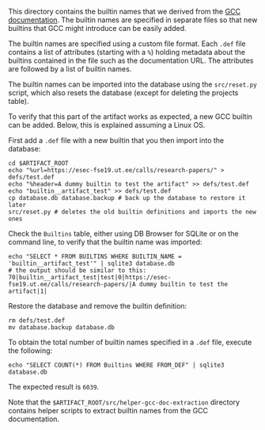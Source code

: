 This directory contains the builtin names that we derived from the [GCC documentation](https://gcc.gnu.org/onlinedocs/gcc-7.2.0/gcc/). The builtin names are specified in separate files so that new builtins that GCC might introduce can be easily added.

The builtin names are specified using a custom file format. Each `.def` file contains a list of attributes (starting with a `%`) holding metadata about the builtins contained in the file such as the documentation URL. The attributes are followed by a list of builtin names.

The builtin names can be imported into the database using the `src/reset.py` script, which also resets the database (except for deleting the projects table).

To verify that this part of the artifact works as expected, a new GCC builtin can be added. Below, this is explained assuming a Linux OS.

First add a `.def` file with a new builtin that you then import into the database:

```
cd $ARTIFACT_ROOT
echo "%url=https://esec-fse19.ut.ee/calls/research-papers/" > defs/test.def
echo "%header=A dummy builtin to test the artifact" >> defs/test.def
echo "builtin__artifact_test" >> defs/test.def
cp database.db database.backup # back up the database to restore it later
src/reset.py # deletes the old builtin definitions and imports the new ones
```

Check the `Builtins` table, either using DB Browser for SQLite or on the command line, to verify that the builtin name was imported:

```
echo "SELECT * FROM BUILTINS WHERE BUILTIN_NAME = 'builtin__artifact_test'" | sqlite3 database.db
# the output should be similar to this: 70|builtin__artifact_test|test|0|https://esec-fse19.ut.ee/calls/research-papers/|A dummy builtin to test the artifact|1|
```


Restore the database and remove the builtin definition:

```
rm defs/test.def
mv database.backup database.db
```

To obtain the total number of builtin names specified in a `.def` file, execute the following:

```
echo "SELECT COUNT(*) FROM Builtins WHERE FROM_DEF" | sqlite3 database.db
```

The expected result is `6039`.

Note that the `$ARTIFACT_ROOT/src/helper-gcc-doc-extraction` directory contains helper scripts to extract builtin names from the GCC documentation.
